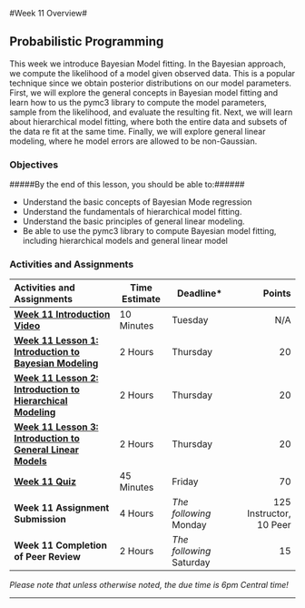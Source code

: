 #Week 11 Overview#

## Probabilistic Programming ##

This week we introduce Bayesian Model fitting. In the Bayesian approach, we compute the likelihood of a model given observed data. This is a popular technique since we obtain posterior distributions on our model parameters. First, we will explore the general concepts in Bayesian model fitting and learn how to us the pymc3 library to compute the model parameters, sample from the likelihood, and evaluate the resulting fit. Next, we will learn about hierarchical model fitting, where both the entire data and subsets of the data re fit at the same time. Finally, we will explore general linear modeling, where he model errors are allowed to be non-Gaussian.

### Objectives ###

#####By the end of this lesson, you should be able to:######

- Understand the basic concepts of Bayesian Mode regression
- Understand the fundamentals of hierarchical model fitting.
- Understand the basic principles of general linear modeling.
- Be able to use the pymc3 library to compute Bayesian model fitting,
  including hierarchical models and general linear model

### Activities and Assignments ###

| Activities and Assignments               | Time Estimate | Deadline*                |                  Points |
| :--------------------------------------- | ------------- | ------------------------ | ----------------------: |
| **[Week 11 Introduction Video][wv]**     | 10 Minutes    | Tuesday                  |                     N/A |
| **[Week 11 Lesson 1: Introduction to Bayesian Modeling](lesson1.md)** | 2 Hours       | Thursday                 |                      20 |
| **[Week 11 Lesson 2: Introduction to Hierarchical Modeling](lesson2.md)** | 2 Hours       | Thursday                 |                      20 |
| **[Week 11 Lesson 3: Introduction to General Linear Models](lesson3.md)** | 2 Hours       | Thursday                 |                      20 |
| **[Week 11 Quiz][wq]**                   | 45 Minutes    | Friday                   |                      70 |
| **Week 11 Assignment Submission**        | 4 Hours       | *The following* Monday   | 125 Instructor, 10 Peer |
| **Week 11 Completion of Peer Review**    | 2 Hours       | *The following* Saturday |                      15 |

*Please note that unless otherwise noted, the due time is 6pm Central time!*

----------
[wv]: https://mediaspace.illinois.edu/media/
[wq]: https://learn.illinois.edu/mod/quiz/
